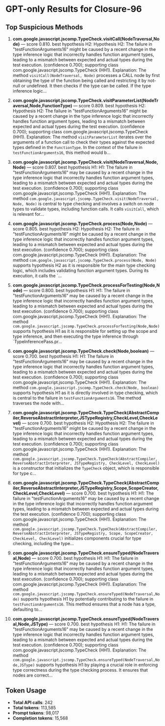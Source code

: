 # GPT-only Results for Closure-96

## Top Suspicious Methods

1. **com.google.javascript.jscomp.TypeCheck.visitCall(NodeTraversal,Node)** — score 0.810. best hypothesis H2: Hypothesis H2: The failure in "testFunctionArguments16" might be caused by a recent change in the type inference logic that incorrectly handles function argument types, leading to a mismatch between expected and actual types during the test execution. (confidence 0.700); supporting class com.google.javascript.jscomp.TypeCheck (HH1).
    Explanation: The method `visitCall(NodeTraversal, Node)` processes a CALL node by first obtaining the type of the function being called and restricting it by not-null or undefined. It then checks if the type can be called. If the type inference logic...

2. **com.google.javascript.jscomp.TypeCheck.visitParameterList(NodeTraversal,Node,FunctionType)** — score 0.809. best hypothesis H2: Hypothesis H2: The failure in "testFunctionArguments16" might be caused by a recent change in the type inference logic that incorrectly handles function argument types, leading to a mismatch between expected and actual types during the test execution. (confidence 0.700); supporting class com.google.javascript.jscomp.TypeCheck (HH1).
    Explanation: The method `visitParameterList` iterates over the arguments of a function call to check their types against the expected types defined in the `FunctionType`. In the context of the failure in `testFunctionArguments16`, this method would b...

3. **com.google.javascript.jscomp.TypeCheck.visit(NodeTraversal,Node,Node)** — score 0.807. best hypothesis H1: H1: The failure in "testFunctionArguments16" may be caused by a recent change in the type inference logic that incorrectly handles function argument types, leading to a mismatch between expected and actual types during the test execution. (confidence 0.700); supporting class com.google.javascript.jscomp.TypeCheck (HH1).
    Explanation: The method `com.google.javascript.jscomp.TypeCheck.visit(NodeTraversal, Node, Node)` is central to type checking and involves a switch on node types to validate types, including function calls. It calls `visitCall`, which is relevant for...

4. **com.google.javascript.jscomp.TypeCheck.process(Node,Node)** — score 0.805. best hypothesis H2: Hypothesis H2: The failure in "testFunctionArguments16" might be caused by a recent change in the type inference logic that incorrectly handles function argument types, leading to a mismatch between expected and actual types during the test execution. (confidence 0.700); supporting class com.google.javascript.jscomp.TypeCheck (HH1).
    Explanation: The method `com.google.javascript.jscomp.TypeCheck.process(Node, Node)` supports hypothesis H2 as it is responsible for the main type checking logic, which includes validating function argument types. During its execution, it calls the `...

5. **com.google.javascript.jscomp.TypeCheck.processForTesting(Node,Node)** — score 0.800. best hypothesis H1: H1: The failure in "testFunctionArguments16" may be caused by a recent change in the type inference logic that incorrectly handles function argument types, leading to a mismatch between expected and actual types during the test execution. (confidence 0.700); supporting class com.google.javascript.jscomp.TypeCheck (HH1).
    Explanation: The method `com.google.javascript.jscomp.TypeCheck.processForTesting(Node,Node)` supports hypothesis H1 as it is responsible for setting up the scope and type inference, and then executing the type inference through `TypeInferencePass.pr...

6. **com.google.javascript.jscomp.TypeCheck.check(Node,boolean)** — score 0.700. best hypothesis H1: H1: The failure in "testFunctionArguments16" may be caused by a recent change in the type inference logic that incorrectly handles function argument types, leading to a mismatch between expected and actual types during the test execution. (confidence 0.700); supporting class com.google.javascript.jscomp.TypeCheck (HH1).
    Explanation: The method `com.google.javascript.jscomp.TypeCheck.check(Node, boolean)` supports hypothesis H1 as it is directly involved in type checking, which is central to the failure in `testFunctionArguments16`. The method traverses the node with...

7. **com.google.javascript.jscomp.TypeCheck.TypeCheck(AbstractCompiler,ReverseAbstractInterpreter,JSTypeRegistry,CheckLevel,CheckLevel)** — score 0.700. best hypothesis H2: Hypothesis H2: The failure in "testFunctionArguments16" might be caused by a recent change in the type inference logic that incorrectly handles function argument types, leading to a mismatch between expected and actual types during the test execution. (confidence 0.700); supporting class com.google.javascript.jscomp.TypeCheck (HH1).
    Explanation: The method `com.google.javascript.jscomp.TypeCheck.TypeCheck(AbstractCompiler, ReverseAbstractInterpreter, JSTypeRegistry, CheckLevel, CheckLevel)` is a constructor that initializes the `TypeCheck` object, which is responsible for type c...

8. **com.google.javascript.jscomp.TypeCheck.TypeCheck(AbstractCompiler,ReverseAbstractInterpreter,JSTypeRegistry,Scope,ScopeCreator,CheckLevel,CheckLevel)** — score 0.700. best hypothesis H1: H1: The failure in "testFunctionArguments16" may be caused by a recent change in the type inference logic that incorrectly handles function argument types, leading to a mismatch between expected and actual types during the test execution. (confidence 0.700); supporting class com.google.javascript.jscomp.TypeCheck (HH1).
    Explanation: The method `com.google.javascript.jscomp.TypeCheck.TypeCheck(AbstractCompiler, ReverseAbstractInterpreter, JSTypeRegistry, Scope, ScopeCreator, CheckLevel, CheckLevel)` initializes components crucial for type checking, including the type...

9. **com.google.javascript.jscomp.TypeCheck.ensureTyped(NodeTraversal,Node)** — score 0.700. best hypothesis H1: H1: The failure in "testFunctionArguments16" may be caused by a recent change in the type inference logic that incorrectly handles function argument types, leading to a mismatch between expected and actual types during the test execution. (confidence 0.700); supporting class com.google.javascript.jscomp.TypeCheck (HH1).
    Explanation: The method `com.google.javascript.jscomp.TypeCheck.ensureTyped(NodeTraversal,Node)` supports hypothesis H1 by potentially contributing to the failure in `testFunctionArguments16`. This method ensures that a node has a type, defaulting to...

10. **com.google.javascript.jscomp.TypeCheck.ensureTyped(NodeTraversal,Node,JSType)** — score 0.700. best hypothesis H1: H1: The failure in "testFunctionArguments16" may be caused by a recent change in the type inference logic that incorrectly handles function argument types, leading to a mismatch between expected and actual types during the test execution. (confidence 0.700); supporting class com.google.javascript.jscomp.TypeCheck (HH1).
    Explanation: The method `com.google.javascript.jscomp.TypeCheck.ensureTyped(NodeTraversal,Node,JSType)` supports hypothesis H1 by playing a crucial role in enforcing type correctness during the type checking process. It ensures that nodes are correct...


## Token Usage

- **Total API calls**: 242
- **Total tokens**: 113,585
- **Prompt tokens**: 98,017
- **Completion tokens**: 15,568
